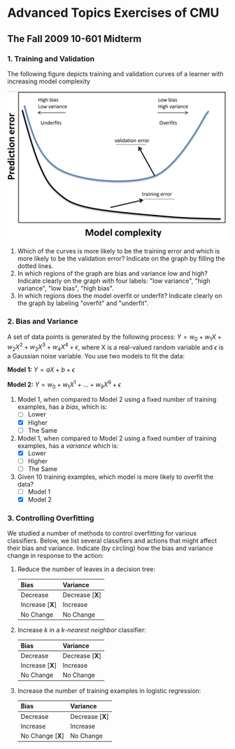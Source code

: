# Advanced Topics Exercises of CMU

## The Fall 2009 10-601 Midterm

### 1. Training and Validation

The following figure depicts training and validation curves of a learner with increasing model complexity

![image.png](../resources/img/training.png)

1. Which of the curves is more likely to be the training error and which is more likely to be the validation error? Indicate on the graph by filling the dotted lines.
2. In which regions of the graph are bias and variance low and high? Indicate clearly on the graph with four labels: "low variance", "high variance", "low bias", "high bias".
3. In which regions does the model overfit or underfit? Indicate clearly on the graph by labeling "overfit" and "underfit".

### 2. Bias and Variance

A set of data points is generated by the following process: $Y = w_0 +w_1X +w_2X^2 +w_3X^3 +w_4X^4 + \epsilon$, where X is a real-valued random variable and $\epsilon$ is a Gaussian noise variable. You use two models to fit the data:

**Model 1:** $Y = aX + b + \epsilon$

**Model 2:** $Y = w_0 + w_1X^1 + ... + w_9X^9 + \epsilon$

1. Model 1, when compared to Model 2 using a fixed number of training examples, has a *bias*, which is:
   - [ ] Lower
   - [x] Higher
   - [ ] The Same
2. Model 1, when compared to Model 2 using a fixed number of training examples, has a *variance* which is:
   - [x] Lower
   - [ ] Higher
   - [ ] The Same
3. Given 10 training examples, which model is more likely to overfit the data?
   - [ ] Model 1
   - [x] Model 2

### 3. Controlling Overfitting

We studied a number of methods to control overfitting for various classifiers. Below, we list several classifiers and actions that might affect their bias and variance. Indicate (by circling) how the bias and variance change in response to the action:

1. Reduce the number of leaves in a decision tree:

   | Bias             | Variance         |
   | ---------------- | ---------------- |
   | Decrease         | Decrease [**X**] |
   | Increase [**X**] | Increase         |
   | No Change        | No Change        |

2. Increase *k* in a *k-nearest neighbor* classifier:

   | Bias             | Variance         |
   | ---------------- | ---------------- |
   | Decrease         | Decrease [**X**] |
   | Increase [**X**] | Increase         |
   | No Change        | No Change        |

3. Increase the number of training examples in logistic regression:

   | Bias              | Variance         |
   | ----------------- | ---------------- |
   | Decrease          | Decrease [**X**] |
   | Increase          | Increase         |
   | No Change [**X**] | No Change        |